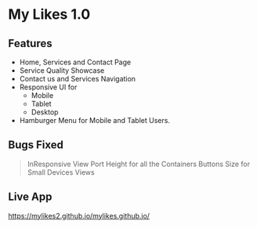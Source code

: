 # My Likes 1.0

## Features
 - Home, Services and Contact Page
 - Service Quality Showcase
 - Contact us and Services Navigation
 - Responsive UI for 
    - Mobile
    - Tablet
    - Desktop
 - Hamburger Menu for Mobile and Tablet Users.

## Bugs Fixed
> InResponsive View Port Height for all the Containers
> Buttons Size for Small Devices Views

## Live App
https://mylikes2.github.io/mylikes.github.io/